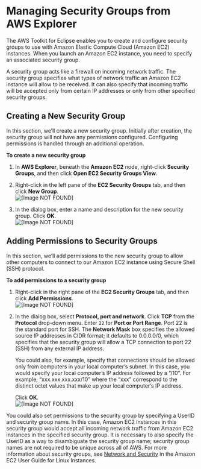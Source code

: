# Managing Security Groups from AWS Explorer<a name="tke-sg"></a>

The AWS Toolkit for Eclipse enables you to create and configure security groups to use with Amazon Elastic Compute Cloud \(Amazon EC2\) instances\. When you launch an Amazon EC2 instance, you need to specify an associated security group\.

A security group acts like a firewall on incoming network traffic\. The security group specifies what types of network traffic an Amazon EC2 instance will allow to be received\. It can also specify that incoming traffic will be accepted only from certain IP addresses or only from other specified security groups\.

## Creating a New Security Group<a name="tke-sg-create"></a>

In this section, we’ll create a new security group\. Initially after creation, the security group will not have any permissions configured\. Configuring permissions is handled through an additional operation\.

**To create a new security group**

1. In **AWS Explorer**, beneath the **Amazon EC2** node, right\-click **Security Groups**, and then click **Open EC2 Security Groups View**\.

1. Right\-click in the left pane of the **EC2 Security Groups** tab, and then click **New Group**\.  
![\[Image NOT FOUND\]](http://docs.aws.amazon.com/toolkit-for-eclipse/v1/user-guide/images/tke-sg-ec2-sg-tab.png)

1. In the dialog box, enter a name and description for the new security group\. Click **OK**\.  
![\[Image NOT FOUND\]](http://docs.aws.amazon.com/toolkit-for-eclipse/v1/user-guide/images/tke-sg-new-dlg.png)

## Adding Permissions to Security Groups<a name="tke-permission-sg"></a>

In this section, we’ll add permissions to the new security group to allow other computers to connect to our Amazon EC2 instance using Secure Shell \(SSH\) protocol\.

**To add permissions to a security group**

1. Right\-click in the right pane of the **EC2 Security Groups** tab, and then click **Add Permissions**\.  
![\[Image NOT FOUND\]](http://docs.aws.amazon.com/toolkit-for-eclipse/v1/user-guide/images/tke-sg-add-perms.png)

1. In the dialog box, select **Protocol, port and network**\. Click **TCP** from the **Protocol** drop\-down menu\. Enter `22` for **Port or Port Range**\. Port 22 is the standard port for SSH\. The **Network Mask** box specifies the allowed source IP addresses in CIDR format; it defaults to 0\.0\.0\.0/0, which specifies that the security group will allow a TCP connection to port 22 \(SSH\) from any external IP address\.

   You could also, for example, specify that connections should be allowed only from computers in your local computer’s subnet\. In this case, you would specify your local computer’s IP address followed by a “/10”\. For example, “xxx\.xxx\.xxx\.xxx/10” where the “xxx” correspond to the distinct octet values that make up your local computer’s IP address\.

   Click **OK**\.  
![\[Image NOT FOUND\]](http://docs.aws.amazon.com/toolkit-for-eclipse/v1/user-guide/images/tke-sg-assign-perms-dlg.png)

You could also set permissions to the security group by specifying a UserID and security group name\. In this case, Amazon EC2 instances in this security group would accept all incoming network traffic from Amazon EC2 instances in the specified security group\. It is necessary to also specify the UserID as a way to disambiguate the security group name; security group names are not required to be unique across all of AWS\. For more information about security groups, see [Network and Security](https://docs.aws.amazon.com/AWSEC2/latest/UserGuide/EC2_Network_and_Security.html) in the Amazon EC2 User Guide for Linux Instances\.